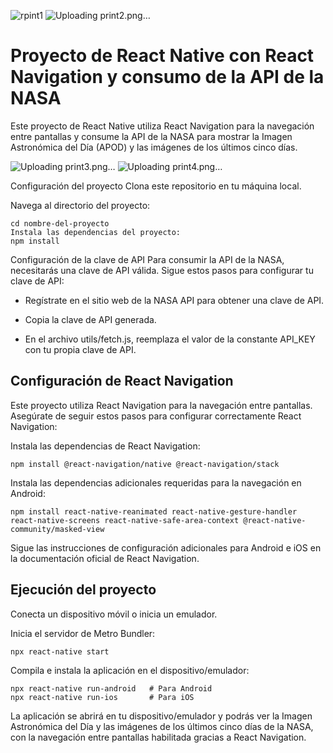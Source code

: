 ![rpint1](https://github.com/cellamarematias/react-native-cli-api-nasa/assets/88092713/3a1793ab-9d87-4282-b35e-c818f7097c0a)
![Uploading print2.png…]()
# Proyecto de React Native con React Navigation y consumo de la API de la NASA

Este proyecto de React Native utiliza React Navigation para la navegación entre pantallas y consume la API de la NASA para mostrar la Imagen Astronómica del Día (APOD) y las imágenes de los últimos cinco días.


![Uploading print3.png…]()
![Uploading print4.png…]()


Configuración del proyecto
Clona este repositorio en tu máquina local.

Navega al directorio del proyecto:

```
cd nombre-del-proyecto
Instala las dependencias del proyecto:
npm install
```

Configuración de la clave de API
Para consumir la API de la NASA, necesitarás una clave de API válida. Sigue estos pasos para configurar tu clave de API:

- Regístrate en el sitio web de la NASA API para obtener una clave de API.

- Copia la clave de API generada.

- En el archivo utils/fetch.js, reemplaza el valor de la constante API_KEY con tu propia clave de API.

## Configuración de React Navigation
Este proyecto utiliza React Navigation para la navegación entre pantallas. Asegúrate de seguir estos pasos para configurar correctamente React Navigation:

Instala las dependencias de React Navigation:

```
npm install @react-navigation/native @react-navigation/stack
```

Instala las dependencias adicionales requeridas para la navegación en Android:
```
npm install react-native-reanimated react-native-gesture-handler react-native-screens react-native-safe-area-context @react-native-community/masked-view
```
Sigue las instrucciones de configuración adicionales para Android e iOS en la documentación oficial de React Navigation.

## Ejecución del proyecto
Conecta un dispositivo móvil o inicia un emulador.

Inicia el servidor de Metro Bundler:

```
npx react-native start
```

Compila e instala la aplicación en el dispositivo/emulador:
```
npx react-native run-android   # Para Android
npx react-native run-ios       # Para iOS
```

La aplicación se abrirá en tu dispositivo/emulador y podrás ver la Imagen Astronómica del Día y las imágenes de los últimos cinco días de la NASA, con la navegación entre pantallas habilitada gracias a React Navigation.
